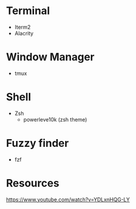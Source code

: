 # Terminal
- Iterm2
- Alacrity
# Window Manager
- tmux
# Shell
- Zsh
	- powerleve10k (zsh theme)
# Fuzzy finder
- fzf

# Resources
https://www.youtube.com/watch?v=YDLxnHQG-LY